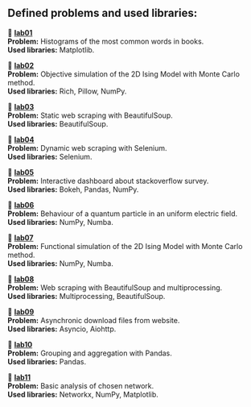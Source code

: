 ## **Defined problems and used libraries:**

:snake: **[lab01](https://github.com/mateuszk098/python_learning_tools/tree/master/python_in_science/lab01)** <br />
  **Problem:** Histograms of the most common words in books. <br />
  **Used libraries:** Matplotlib.

:snake: **[lab02](https://github.com/mateuszk098/python_learning_tools/tree/master/python_in_science/lab02)** <br />
  **Problem:** Objective simulation of the 2D Ising Model with Monte Carlo method. <br />
  **Used libraries:** Rich, Pillow, NumPy.

:snake: **[lab03](https://github.com/mateuszk098/python_learning_tools/tree/master/python_in_science/lab03)** <br />
  **Problem:** Static web scraping with BeautifulSoup. <br />
  **Used libraries:** BeautifulSoup.

:snake: **[lab04](https://github.com/mateuszk098/python_learning_tools/tree/master/python_in_science/lab04)** <br />
  **Problem:** Dynamic web scraping with Selenium. <br />
  **Used libraries:** Selenium.

:snake: **[lab05](https://github.com/mateuszk098/python_learning_tools/tree/master/python_in_science/lab05)** <br />
  **Problem:** Interactive dashboard about stackoverflow survey. <br />
  **Used libraries:** Bokeh, Pandas, NumPy.

:snake: **[lab06](https://github.com/mateuszk098/python_learning_tools/tree/master/python_in_science/lab06)** <br />
  **Problem:** Behaviour of a quantum particle in an uniform electric field. <br />
  **Used libraries:** NumPy, Numba.

:snake: **[lab07](https://github.com/mateuszk098/python_learning_tools/tree/master/python_in_science/lab07)** <br />
  **Problem:** Functional simulation of the 2D Ising Model with Monte Carlo method. <br />
  **Used libraries:** NumPy, Numba.

:snake: **[lab08](https://github.com/mateuszk098/python_learning_tools/tree/master/python_in_science/lab08)** <br />
  **Problem:** Web scraping with BeautifulSoup and multiprocessing. <br />
  **Used libraries:** Multiprocessing, BeautifulSoup.

:snake: **[lab09](https://github.com/mateuszk098/python_learning_tools/tree/master/python_in_science/lab09)** <br />
  **Problem:** Asynchronic download files from website. <br />
  **Used libraries:** Asyncio, Aiohttp.

:snake: **[lab10](https://github.com/mateuszk098/python_learning_tools/tree/master/python_in_science/lab10)** <br />
  **Problem:** Grouping and aggregation with Pandas. <br />
  **Used libraries:** Pandas.

:snake: **[lab11](https://github.com/mateuszk098/python_learning_tools/tree/master/python_in_science/lab11)** <br />
  **Problem:** Basic analysis of chosen network. <br />
  **Used libraries:** Networkx, NumPy, Matplotlib.